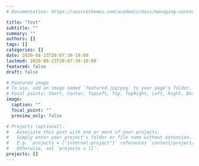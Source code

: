 ```yaml
---
# Documentation: https://sourcethemes.com/academic/docs/managing-content/

title: "Test"
subtitle: ""
summary: ""
authors: []
tags: []
categories: []
date: 2020-08-23T20:07:39-10:00
lastmod: 2020-08-23T20:07:39-10:00
featured: false
draft: false

# Featured image
# To use, add an image named `featured.jpg/png` to your page's folder.
# Focal points: Smart, Center, TopLeft, Top, TopRight, Left, Right, BottomLeft, Bottom, BottomRight.
image:
  caption: ""
  focal_point: ""
  preview_only: false

# Projects (optional).
#   Associate this post with one or more of your projects.
#   Simply enter your project's folder or file name without extension.
#   E.g. `projects = ["internal-project"]` references `content/project/deep-learning/index.md`.
#   Otherwise, set `projects = []`.
projects: []
---
```

